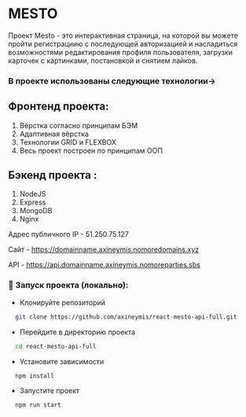 # MESTO 
Проект Mesto - это интерактивная страница, на которой вы можете пройти регистрациию с последующей авторизацией и насладиться возможностями редактирования профиля пользователя, загрузки карточек с картинками, постановкой и снятием лайков.

### В проекте использованы следующие технологии->
## Фронтенд проекта:
1. Вёрстка согласно принципам БЭМ
2. Адаптивная вёрстка
3. Технологии GRID и FLEXBOX
4. Весь проект построен по принципам ООП

## Бэкенд проекта :
1. NodeJS
2. Express
3. MongoDB
4. Nginx


Адрес публичного IP - 51.250.75.127

Сайт - https://domainname.axineymis.nomoredomains.xyz

API - https://api.domainname.axineymis.nomoreparties.sbs

### 🚀 Запуск проекта (локально):

- Клонируйте репозиторий

```bash
  git clone https://github.com/axineymis/react-mesto-api-full.git
```

- Перейдите в директорию проекта

```bash
  cd react-mesto-api-full
```

- Установите зависимости

```bash
  npm install
```

- Запустите проект

```bash
  npm run start
```
